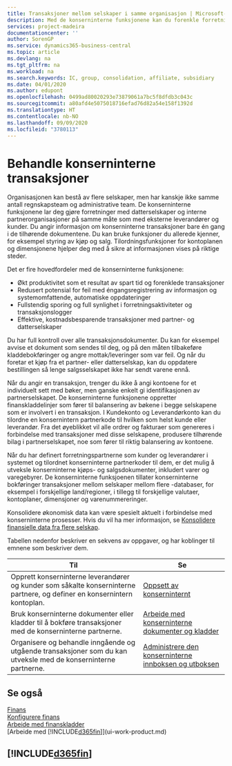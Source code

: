 ```yaml
---
title: Transaksjoner mellom selskaper i samme organisasjon | Microsoft-dokumentasjon
description: Med de konserninterne funksjonene kan du forenkle forretningsprosesser og transaksjoner mellom selskaper i samme organisasjon.
services: project-madeira
documentationcenter: ''
author: SorenGP
ms.service: dynamics365-business-central
ms.topic: article
ms.devlang: na
ms.tgt_pltfrm: na
ms.workload: na
ms.search.keywords: IC, group, consolidation, affiliate, subsidiary
ms.date: 04/01/2020
ms.author: edupont
ms.openlocfilehash: 0499ad80020293e73879061a7bc5f8dfdb3c043c
ms.sourcegitcommit: a80afd4e5075018716efad76d82a54e158f1392d
ms.translationtype: HT
ms.contentlocale: nb-NO
ms.lasthandoff: 09/09/2020
ms.locfileid: "3780113"
---
```

# <a name="managing-intercompany-transactions"></a>Behandle konserninterne transaksjoner
Organisasjonen kan bestå av flere selskaper, men har kanskje ikke samme antall regnskapsteam og administrative team. De konserninterne funksjonene lar deg gjøre forretninger med datterselskaper og interne partnerorganisasjoner på samme måte som med eksterne leverandører og kunder. Du angir informasjon om konserninterne transaksjoner bare én gang i de tilhørende dokumentene. Du kan bruke funksjoner du allerede kjenner, for eksempel styring av kjøp og salg. Tilordningsfunksjoner for kontoplanen og dimensjonene hjelper deg med å sikre at informasjonen vises på riktige steder.  

Det er fire hovedfordeler med de konserninterne funksjonene:  

- Økt produktivitet som et resultat av spart tid og forenklede transaksjoner  
- Redusert potensial for feil med éngangsregistrering av informasjon og systemomfattende, automatiske oppdateringer  
- Fullstendig sporing og full synlighet i forretningsaktiviteter og transaksjonslogger  
- Effektive, kostnadsbesparende transaksjoner med partner- og datterselskaper  

Du har full kontroll over alle transaksjonsdokumenter. Du kan for eksempel avvise et dokument som sendes til deg, og på den måten tilbakeføre kladdebokføringer og angre mottak/leveringer som var feil. Og når du foretar et kjøp fra et partner- eller datterselskap, kan du oppdatere bestillingen så lenge salgsselskapet ikke har sendt varene ennå.  

Når du angir en transaksjon, trenger du ikke å angi kontoene for et individuelt sett med bøker, men ganske enkelt gi identifikasjonen av partnerselskapet. De konserninterne funksjonene oppretter finanskladdelinjer som fører til balansering av bøkene i begge selskapene som er involvert i en transaksjon. I Kundekonto og Leverandørkonto kan du tilordne en konsernintern partnerkode til hvilken som helst kunde eller leverandør. Fra det øyeblikket vil alle ordrer og fakturaer som genereres i forbindelse med transaksjoner med disse selskapene, produsere tilhørende bilag i partnerselskapet, noe som fører til riktig balansering av kontoene.  

 Når du har definert forretningspartnerne som kunder og leverandører i systemet og tilordnet konserninterne partnerkoder til dem, er det mulig å utveksle konserninterne kjøps- og salgsdokumenter, inkludert varer og varegebyrer. De konserninterne funksjoenen tillater konserninterne bokføringer transaksjoner mellom selskaper mellom flere -databaser, for eksempel i forskjellige land/regioner, i tillegg til forskjellige valutaer, kontoplaner, dimensjoner og varenummereringer.  

Konsolidere økonomisk data kan være spesielt aktuelt i forbindelse med konserninterne prosesser. Hvis du vil ha mer informasjon, se [Konsolidere finansielle data fra flere selskap](finance-consolidated-company-reporting.md).

Tabellen nedenfor beskriver en sekvens av oppgaver, og har koblinger til emnene som beskriver dem.

 |Til |Se|
 |---|---|
 |Opprett konserninterne leverandører og kunder som såkalte konserninterne partnere, og definer en konsernintern kontoplan.|[Oppsett av konserninternt](intercompany-how-setup.md)|
 |Bruk konserninterne dokumenter eller kladder til å bokføre transaksjoner med de konserninterne partnerne.|[Arbeide med konserninterne dokumenter og kladder](intercompany-how-work-documents-journals.md)|
 |Organisere og behandle inngående og utgående transaksjoner som du kan utveksle med de konserninterne partnerne.|[Administrere den konserninterne innboksen og utboksen](intercompany-how-manage-intercompany-inbox.md)|

## <a name="see-also"></a>Se også
[Finans](finance.md)  
[Konfigurere finans](finance-setup-finance.md)  
[Arbeide med finanskladder](ui-work-general-journals.md)  
[Arbeide med [!INCLUDE[d365fin](includes/d365fin_md.md)]](ui-work-product.md)

## [!INCLUDE[d365fin](includes/free_trial_md.md)]  
